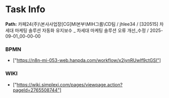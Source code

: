 # Task Info

**Path:** 카페24(주)\본사사업장\[CG]MI본부\MIH그룹\CD팀 / jhlee34 / [320515] 차세대 마케팅 솔루션 자동화 유지보수 _ 차세대 마케팅 솔루션 오류 개선_수정 / 2025-09-01_00-00-00

### BPMN
- ["https://n8n-mi-053-web.hanpda.com/workflow/x2iynRUwIf9ctGSI"]

### WIKI
- ["https://wiki.simplexi.com/pages/viewpage.action?pageId=2765508744"]


